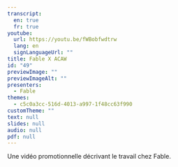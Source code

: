 ```yaml
---
transcript:
  en: true
  fr: true
youtube:
  url: https://youtu.be/fWBobfwdtrw
  lang: en
  signLanguageUrl: ""
title: Fable X ACAW
id: "49"
previewImage: ""
previewImageAlt: ""
presenters:
  - Fable
themes:
  - c5c0a3cc-516d-4013-a997-1f48cc63f990
customTheme: ""
text: null
slides: null
audio: null
pdf: null
---
```

Une vidéo promotionnelle décrivant le travail chez Fable.
